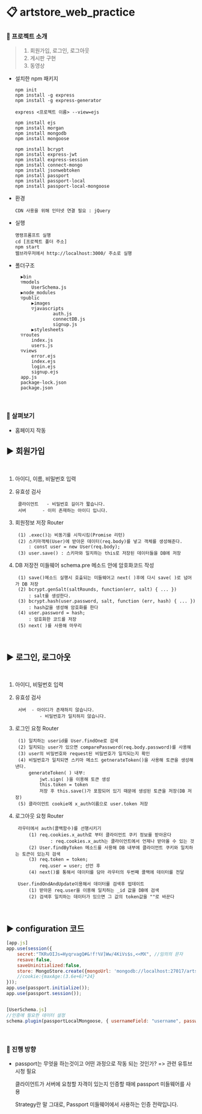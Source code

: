 # :clipboard: artstore_web_practice
### :pushpin: 프로젝트 소개 
  > 1. 회원가입, 로그인, 로그아웃
  > 2. 게시판 구현
  > 3. 동영상
  
* 설치한 npm 패키지  
  ```
  npm init
  npm install -g express
  npm install -g express-generator

  express <프로젝트 이름> --view=ejs

  npm install ejs
  npm install morgan
  npm install mongodb
  npm install mongoose
  
  npm install bcrypt
  npm install express-jwt
  npm install express-session
  npm install connect-mongo
  npm install jsonwebtoken
  npm install passport
  npm install passport-local
  npm install passport-local-mongoose
  
  ```
* 환경
  ```
  CDN 사용을 위해 인터넷 연결 필요 : jQuery
  ```
* 실행  
  ```
  명령프롬프트 실행
  cd [프로젝트 폴더 주소]
  npm start
  웹브라우저에서 http://localhost:3000/ 주소로 실행
  ```
* 폴더구조  

        ▶bin
        ▽models
            UserSchema.js
        ▶node_modules
        ▽public
            ▶images
            ▽javascripts
                    auth.js
                    connectDB.js
                    signup.js
            ▶stylesheets
        ▽routes
            index.js
            users.js
        ▽views
            error.ejs
            index.ejs
            login.ejs
            signup.ejs
        app.js
        package-lock.json
        package.json


</br>

### :pushpin: 살펴보기  
* 홈페이지 작동

## ▶ 회원가입

<br>

1. 아이디, 이름, 비밀번호 입력 
2. 유효성 검사

        클라이언트	- 비밀번호 길이가 짧습니다.
		서버		- 이미 존재하는 아이디 입니다.
3. 회원정보 저장 Router

		(1) .exec()는 비동기를 시작시킴(Promise 리턴)
		(2) 스키마객체(User)에 받아온 데이터(req.body)를 넣고 객체를 생성해준다.
			: const user = new User(req.body);
		(3) user.save() : 스키마와 일치하는 this로 저장된 데이터들을 DB에 저장

4. DB 저장전 미들웨어 schema.pre 메소드 안에 암호화코드 작성

		(1) save()메소드 실행시 호출되는 미들웨어고 next( )후에 다시 save( )로 넘어가 DB 저장
		(2) bcrypt.genSalt(saltRounds, function(err, salt) { ... }) 
			: salt를 생성한다.
		(3) bcrypt.hash(user.password, salt, function (err, hash) { ... }) 
			: hash값을 생성해 암호화를 한다
		(4) user.password = hash;
			: 암호화한 코드를 저장
		(5) next( )를 사용해 마무리		

<br>

## ▶ 로그인, 로그아웃

<br>

1. 아이디, 비밀번호 입력

2. 유효성 검사 	

        서버	- 아이디가 존재하지 않습니다.
				- 비밀번호가 일치하지 않습니다.

3. 로그인 요청 Router

		(1) 일치하는 userid를 User.findOne로 검색
		(2) 일치되는 user가 있으면 comparePassword(req.body.password)를 사용해
		(3) user의 비밀번호와 request된 비밀번호가 일치되는지 확인
		(4) 비밀번호가 일치되면 스키마 메소드 getnerateToken()을 사용해 토큰을 생성해 낸다.
			generateToken( ) 내부: 
				jwt.sign( )을 이용해 토큰 생성
				this.token = token
                저장 후 this.save()가 포함되어 있기 때문에 생성된 토큰을 저장(DB 저장)	
		(5) 클라이언트 cookie에 x_auth이름으로 user.token 저장

4. 로그아웃 요청 Router

		라우터에서 auth(콜백함수)를 선행시키기
			(1) req.cookies.x_auth로 부터 클라이언트 쿠키 정보를 받아온다
				    : req.cookies.x_auth는 클라이언트에서 언제나 받아올 수 있는 것
			(2) User.findByToken 메소드를 사용해 DB 내부에 클라이언트 쿠키와 일치하는 토큰이 있는지 검색
			(3) req.token = token;
			    req.user = user; 선언 후
			(4) next()를 통해서 데이터를 담아 라우터의 두번째 콜백에 데이터를 전달

		User.findOndAndUpdate이용해서 데이터를 검색후 업데이트
			(1) 받아온 req.user을 이용해 일치하는 _id 값을 DB에 검색
			(2) 검색후 일치하는 데이터가 있으면 그 값의 token값을 ""로 바꾼다


<br>

## ▶ configuration 코드
``` javascript
[app.js]
app.use(session({
    secret:"TKRvOIJs=HyqrvagQ#&!f!%V]Ww/4KiVs$s,<<MX", //임의의 문자
    resave:false,
    saveUninitialized:false,
    store: MongoStore.create({mongoUrl: 'mongodb://localhost:27017/artstore'}),
    //cookie:{maxAge:(3.6e+6)*24}
}));
app.use(passport.initialize());
app.use(passport.session());


[UserSchema.js]
//인증에 필요한 데이터 설정
schema.plugin(passportLocalMongoose, { usernameField: "username", passwordField:"password" }); 
```


<br>

### :pushpin: 진행 방향
* passport는 무엇을 하는것이고 어떤 과정으로 작동 되는 것인가? => 관련 유튜브 시청 필요

  클라이언트가 서버에 요청할 자격이 있는지 인증할 때에 passport 미들웨어를 사용

  Strategy란 말 그대로, Passport 미들웨어에서 사용하는 인증 전략입니다.
